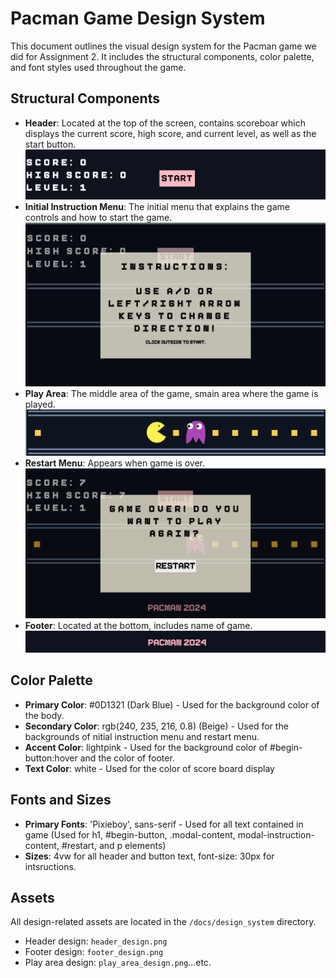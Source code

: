# Pacman Game Design System

This document outlines the visual design system for the Pacman game we did for Assignment 2. It includes the structural components, color palette, and font styles used throughout the game.

## Structural Components
- **Header**: Located at the top of the screen, contains scoreboar which displays the current score, high score, and current level, as well as the start button. 
  ![Header Design](design_system/header_design.png)
- **Initial Instruction Menu**: The initial menu that explains the game controls and how to start the game. 
  ![Instruction Menu Design](design_system/main_menu_instructions.png)
- **Play Area**: The middle area of the game, smain area where the game is played. 
  ![Play Area Design](design_system/play_area_design.png)
- **Restart Menu**: Appears when game is over.  
  ![Restart Menu Design](design_system/game_over.png)
- **Footer**: Located at the bottom, includes name of game. 
  ![Footer Design](design_system/footer_design.png)


## Color Palette
- **Primary Color**: #0D1321 (Dark Blue) - Used for the background color of the body.
- **Secondary Color**: rgb(240, 235, 216, 0.8) (Beige) - Used for the backgrounds of nitial instruction menu and restart menu.
- **Accent Color**: lightpink - Used for the background color of #begin-button:hover and the color of footer.
- **Text Color**: white - Used for the color of score board display

## Fonts and Sizes
- **Primary Fonts**: 'Pixieboy', sans-serif - Used for all text contained in game (Used for h1, #begin-button, .modal-content, modal-instruction-content, #restart, and p elements) 
- **Sizes**: 4vw for all header and button text, font-size: 30px for intsructions. 

## Assets
All design-related assets are located in the `/docs/design_system` directory.
- Header design: `header_design.png`
- Footer design: `footer_design.png`
- Play area design: `play_area_design.png`...etc. 